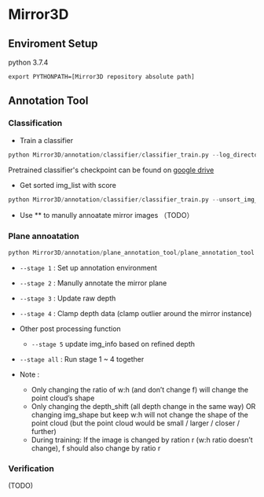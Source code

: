 # Mirror3D

## Enviroment Setup

python 3.7.4

```shell
export PYTHONPATH=[Mirror3D repository absolute path]

```

## Annotation Tool

### Classification

- Train a classifier 

```python
python Mirror3D/annotation/classifier/classifier_train.py --log_directory [checkpoint and .log file saved directory] --train_pos_list [training positive_sample_path.txt] --train_neg_list [training negative_sample_path.txt] --val_pos_list [validation positive_sample_path.txt] --val_neg_list [validation negative_sample_path.txt]

```
Pretrained classifier's checkpoint can be found on [google drive](https://www.example.com)

- Get sorted img_list with score 

```python
python Mirror3D/annotation/classifier/classifier_train.py --unsort_img_list [img_path_to_be_sorted.txt] --resume_path [classifier_checkpoint_path] --output_save_folder [output_folder_path to save the output txt]

```

- Use ** to manully annoatate mirror images （TODO）


### Plane annoatation

```python
python Mirror3D/annotation/plane_annotation_tool/plane_annotation_tool.py --stage [all / 1 ~ 6] --data_main_folder [dataset main folder] --process_index [the process index during multi-processing] --border_width [mirror border width] --f [focal length of the dataset] --anno_output_folder [annotation result output folder]
```

- `--stage 1` : Set up annotation environment 

- `--stage 2` : Manully annotate the mirror plane

- `--stage 3` : Update raw depth

- `--stage 4` : Clamp depth data (clamp outlier around the mirror instance)

- Other post processing function 
	- `--stage 5` update img_info based on refined depth

- `--stage all` : Run stage 1 ~ 4 together

- Note : 
	- Only changing the ratio of w:h (and don’t change f)  will change the point cloud’s shape
	- Only changing the depth_shift (all depth change in the same way) OR changing img_shape but keep w:h will not change the shape of the point cloud (but the point cloud would be small / larger / closer / further)
	- During training: If the image is changed by ration r (w:h ratio doesn’t change), f should also change by ratio r



### Verification

(TODO)